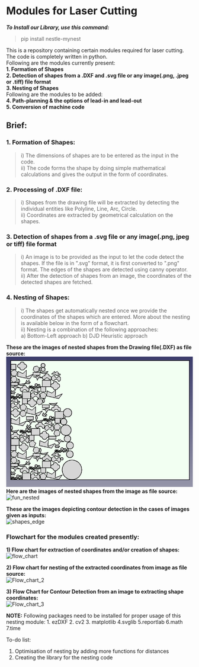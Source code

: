 # Modules for Laser Cutting

***To Install our Library, use this command:***  
 > pip install nestle-mynest  

This is a repository containing certain modules required for laser cutting. The code is completely written in python.  
Following are the modules currently present:  
**1. Formation of Shapes**  
**2. Detection of shapes from a .DXF and .svg file or any image(.png, .jpeg or .tiff) file format**  
**3. Nesting of Shapes**  
Following are the modules to be added:  
**4. Path-planning & the options of lead-in and lead-out**  
**5. Conversion of machine code**  

## **Brief:**  
###  __1. Formation of Shapes:__   
> i) The dimensions of shapes are to be entered as the input in the code.  
> ii) The code forms the shape by doing simple mathematical calculations and gives the output in the form of coordinates.  

### __2. Processing of .DXF file:__   
> i) Shapes from the drawing file will be extracted by detecting the individual entities like Polyline, Line, Arc, Circle.  
> ii) Coordinates are extracted by geometrical calculation on the shapes.   

### __3. Detection of shapes from a .svg file or any image(.png, jpeg or tiff) file format__  
> i) An image is to be provided as the input to let the code detect the shapes. If the file is in ".svg" format, it is first converted to ".png" format. The edges of the shapes are detected using canny operator.    
> ii) After the detection of shapes from an image, the coordinates of the detected shapes are fetched.   

### __4. Nesting of Shapes:__  
> i) The shapes get automatically nested once we provide the coordinates of the shapes which are entered.  More about the nesting is available below in the form of a flowchart.  
> ii) Nesting is a combination of the following approaches:  
a) Bottom-Left approach b) DJD Heuristic approach  

__These are the images of nested shapes from the Drawing file(.DXF) as file source:__  
![mega_shape_after_nesting](img/mega_shape_after_nesting.PNG)
__Here are the images of nested shapes from the image as file source:__   
![fun_nested](img/fun_nested.PNG)



__These are the images depicting contour detection in the cases of images given as inputs:__  
![shapes_edge](img/shapes_edge.png)


### Flowchart for the modules created presently:  
 __1) Flow chart for extraction of coordinates and/or creation of shapes:__    
![flow_chart](img/flow_chart.png)

__2) Flow chart for nesting of the extracted coordinates from image as file source:__  
![Flow_chart_2](img/Flow_chart_2.png)

__3) Flow Chart for Contour Detection from an image to extracting shape coordinates:__  
![Flow_chart_3](img/Flow_chart_3.png)

__NOTE:__ Following packages need to be installed for proper usage of this nesting module: 1. ezDXF 2. cv2 3. matplotlib 4.svglib 5.reportlab 6.math 7.time  

To-do list:  
1. Optimisation of nesting by adding more functions for distances  
2. Creating the library for the nesting code    
